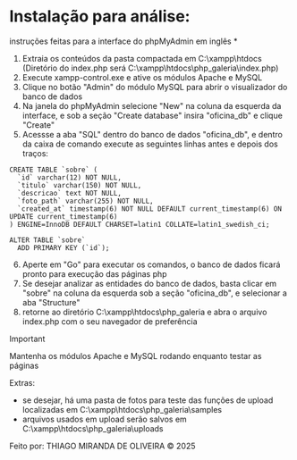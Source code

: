 # Instalação para análise:

instruções feitas para a interface do phpMyAdmin em inglês *


1. Extraia os conteúdos da pasta compactada em C:\xampp\htdocs (Diretório do index.php será C:\xampp\htdocs\php_galeria\index.php)
2. Execute xampp-control.exe e ative os módulos Apache e MySQL
3. Clique no botão "Admin" do módulo MySQL para abrir o visualizador do banco de dados
4. Na janela do phpMyAdmin selecione "New" na coluna da esquerda da interface, e sob a seção "Create database" insira "oficina_db" e clique "Create"
5. Acessse a aba "SQL" dentro do banco de dados "oficina_db", e dentro da caixa de comando execute as seguintes linhas antes e depois dos traços:
```
CREATE TABLE `sobre` (
  `id` varchar(12) NOT NULL,
  `titulo` varchar(150) NOT NULL,
  `descricao` text NOT NULL,
  `foto_path` varchar(255) NOT NULL,
  `created_at` timestamp(6) NOT NULL DEFAULT current_timestamp(6) ON UPDATE current_timestamp(6)
) ENGINE=InnoDB DEFAULT CHARSET=latin1 COLLATE=latin1_swedish_ci;

ALTER TABLE `sobre`
  ADD PRIMARY KEY (`id`);
```

6. Aperte em "Go" para executar os comandos, o banco de dados ficará pronto para execução das páginas php
7. Se desejar analizar as entidades do banco de dados, basta clicar em "sobre" na coluna da esquerda sob a seção "oficina_db", e selecionar a aba "Structure"
8. retorne ao diretório C:\xampp\htdocs\php_galeria e abra o arquivo index.php com o seu navegador de preferência
  
  
> [!IMPORTANT]
> Mantenha os módulos Apache e MySQL rodando enquanto testar as páginas
  
Extras:
- se desejar, há uma pasta de fotos para teste das funções de upload localizadas em C:\xampp\htdocs\php_galeria\samples
- arquivos usados em upload serão salvos em C:\xampp\htdocs\php_galeria\uploads
  
  
Feito por:
THIAGO MIRANDA DE OLIVEIRA © 2025
